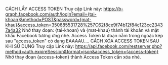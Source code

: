 CÁCH LẤY ACCESS TOKEN
Truy cập Link này:
https://b-graph.facebook.com/auth/login?email={tai-khoan}&method=POST&password={mat-khau}&access_token=350685531728%257C62f8ce9f74b12f84c123cc23437a4a32
Nhớ thay đoạn: {tai-khoan} và {mat-khau} thành tài khoản và mật khẩu Facebook tương ứng nhé. Access Token là đoạn nằm trong ngoặc kép sau "access_token" có dạng EAAAAU....
CÁCH XÓA ACCESS TOKEN SAU KHI SỬ DỤNG
Truy cập Link này:
https://api.facebook.com/restserver.php?method=auth.expireSession&format=json&access_token={access-token}
Nhớ thay đoạn {access-token} thành Access Token cần xóa nhé.
